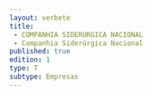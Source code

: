 ```yaml
---
layout: verbete
title:
 - COMPANHIA SIDERURGICA NACIONAL
 - Companhia Siderúrgica Nacional
published: true
edition: 1  
type: T
subtype: Empresas
---
```


